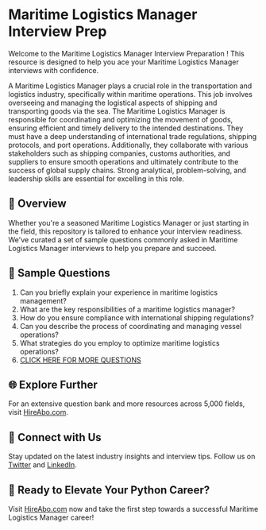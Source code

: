 # Maritime Logistics Manager Interview Prep

Welcome to the Maritime Logistics Manager Interview Preparation ! This resource is designed to help you ace your Maritime Logistics Manager interviews with confidence.

A Maritime Logistics Manager plays a crucial role in the transportation and logistics industry, specifically within maritime operations. This job involves overseeing and managing the logistical aspects of shipping and transporting goods via the sea. The Maritime Logistics Manager is responsible for coordinating and optimizing the movement of goods, ensuring efficient and timely delivery to the intended destinations. They must have a deep understanding of international trade regulations, shipping protocols, and port operations. Additionally, they collaborate with various stakeholders such as shipping companies, customs authorities, and suppliers to ensure smooth operations and ultimately contribute to the success of global supply chains. Strong analytical, problem-solving, and leadership skills are essential for excelling in this role.

## 🚀 Overview

Whether you're a seasoned Maritime Logistics Manager or just starting in the field, this repository is tailored to enhance your interview readiness. We've curated a set of sample questions commonly asked in Maritime Logistics Manager interviews to help you prepare and succeed.

## 📝 Sample Questions

1. Can you briefly explain your experience in maritime logistics management?
2. What are the key responsibilities of a maritime logistics manager?
3. How do you ensure compliance with international shipping regulations?
4. Can you describe the process of coordinating and managing vessel operations?
5. What strategies do you employ to optimize maritime logistics operations?
6. [CLICK HERE FOR MORE QUESTIONS](https://hireabo.com/job/23_4_10/Maritime%20Logistics%20Manager)

## 🌐 Explore Further

For an extensive question bank and more resources across 5,000 fields, visit [HireAbo.com](https://www.hireabo.com).

## 📱 Connect with Us

Stay updated on the latest industry insights and interview tips. Follow us on [Twitter](https://twitter.com/hireabo) and [LinkedIn](https://www.linkedin.com/in/hire-abo-3609972a8/).

## 🚀 Ready to Elevate Your Python Career?

Visit [HireAbo.com](https://www.hireabo.com) now and take the first step towards a successful Maritime Logistics Manager career!
